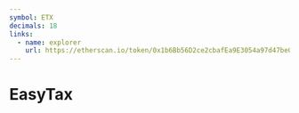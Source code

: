 ```yaml
---
symbol: ETX
decimals: 18
links:
  - name: explorer
    url: https://etherscan.io/token/0x1b6Bb56D2ce2cbafEa9E3054a97d47be0FE8FDeB
---
```


# EasyTax
